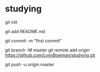 # studying

git init

git add README.md

git commit -m "first commit"

git branch -M master
git remote add origin https://github.com/LynnBowman/studying.git

git push -u origin master